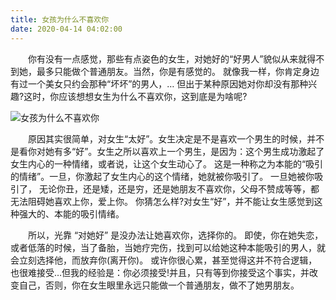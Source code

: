 ```yaml
---
title: 女孩为什么不喜欢你
date: 2020-04-14 04:02:00
---
```




　　你有没有一点感觉，那些有点姿色的女生，对她好的“好男人”貌似从来就得不到她，最多只能做个普通朋友。当然，你是有感觉的。 就像我一样，你肯定身边有过一个美女只约会那种“坏坏”的男人，… 但出于某种原因她对你却没有那种兴趣?这时，你应该想想女生为什么不喜欢你，这到底是为啥呢?

![女孩为什么不喜欢你](/img/25e29136572d044185653b79e4a4688b.jpg)

　　原因其实很简单，对女生“太好”。女生决定是不是喜欢一个男生的时候，并不是看你对她有多“好”。女生之所以喜欢上一个男生，是因为：这个男生成功激起了女生内心的一种情绪，或者说，让这个女生动心了。 这是一种称之为本能的“吸引的情绪”。一旦，你激起了女生内心的这个情绪，她就被你吸引了。 一旦她被你吸引了， 无论你丑，还是矮，还是穷，还是她朋友不喜欢你，父母不赞成等等，都无法阻碍她喜欢上你，爱上你。 你猜怎么样?对女生“好”，并不能让女生感觉到这种强大的、本能的吸引情绪。

　　所以，光靠 “对她好” 是没办法让她喜欢你，选择你的。 即使，你在她失恋，或者低落的时候，当了备胎，当她疗完伤，找到可以给她这种本能吸引的男人，就会立刻选择他，而放弃你(离开你)。 或许你很心累，甚至觉得这并不符合逻辑，也很难接受…但我的经验是：你必须接受!并且，只有等到你接受这个事实，并改变自己，否则，你在女生眼里永远只能做一个普通朋友，做不了她男朋友。